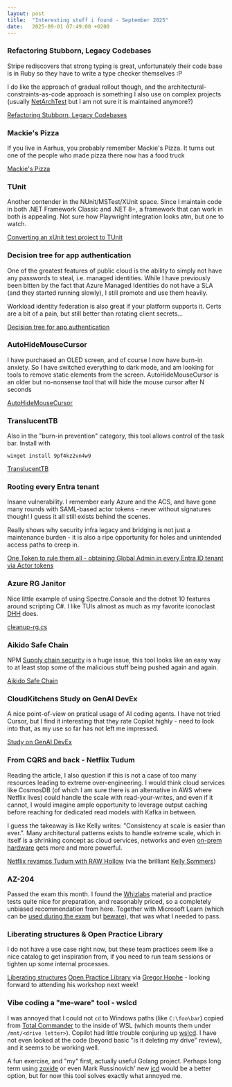 ```yaml
---
layout: post
title:  "Interesting stuff i found - September 2025"
date:   2025-09-01 07:49:00 +0200
---
```

### Refactoring Stubborn, Legacy Codebases
Stripe rediscovers that strong typing is great, unfortunately their code base is in Ruby so they have to write a type checker themselves :P

I do like the approach of gradual rollout though, and the architectural-constraints-as-code approach is something I also use on complex projects 
(usually [NetArchTest](https://github.com/BenMorris/NetArchTest/) but I am not sure it is maintained anymore?) 

[Refactoring Stubborn, Legacy Codebases](https://www.infoq.com/presentations/refactoring-legacy-codebases/)

### Mackie's Pizza
If you live in Aarhus, you probably remember Mackie's Pizza. It turns out one of the people who made pizza there now has a food truck

[Mackie's Pizza](https://mackiespizzatruck.dk/om-mackies/)

### TUnit
Another contender in the NUnit/MSTest/XUnit space. Since I maintain code in both .NET Framework Classic and .NET 8+, a framework that can work in both is appealing.
Not sure how Playwright integration looks atm, but one to watch.

[Converting an xUnit test project to TUnit](https://andrewlock.net/converting-an-xunit-project-to-tunit/)

### Decision tree for app authentication
One of the greatest features of public cloud is the ability to simply not have any passwords to steal, i.e. managed identities. While I have previously been bitten 
by the fact that Azure Managed Identities do not have a SLA (and they started running slowly), I still promote and use them heavily.

Workload identity federation is also great if your platform supports it. Certs are a bit of a pain, but still better than rotating client secrets...

[Decision tree for app authentication](https://x.com/merill/status/1718897891018965266?t=sx3hI-hS2SAT4K5KNsvbyA)

### AutoHideMouseCursor
I have purchased an OLED screen, and of course I now have burn-in anxiety. So I have switched everything to dark mode, and am looking for tools to remove static elements from the screen.
AutoHideMouseCursor is an older but no-nonsense tool that will hide the mouse cursor after N seconds

[AutoHideMouseCursor](https://www.softwareok.com/?seite=Microsoft/AutoHideMouseCursor)

### TranslucentTB
Also in the "burn-in prevention" category, this tool allows control of the task bar. Install with

`winget install 9pf4kz2vn4w9`

[TranslucentTB](https://github.com/TranslucentTB/TranslucentTB)

### Rooting every Entra tenant
Insane vulnerability. I remember early Azure and the ACS, and have gone many rounds with SAML-based actor tokens - never without signatures though!
I guess it all still exists behind the scenes. 

Really shows why security infra legacy and bridging is not just a maintenance burden - it is also a ripe opportunity for holes and unintended access paths to creep in.

[One Token to rule them all - obtaining Global Admin in every Entra ID tenant via Actor tokens](https://dirkjanm.io/obtaining-global-admin-in-every-entra-id-tenant-with-actor-tokens/)

### Azure RG Janitor
Nice little example of using Spectre.Console and the dotnet 10 features around scripting C#. I like TUIs almost as much as my favorite iconoclast [DHH](https://www.youtube.com/watch?v=gcwzWzC7gUA) does.

[cleanup-rg.cs](https://gist.github.com/davidfowl/5e049dcbdeaa485fbafdbc0b9feeaab7)

### Aikido Safe Chain
NPM [Supply chain security](https://www.microsoft.com/en-us/securityengineering/sdl/s2c2f) is a huge issue, this tool looks like an easy way to at least stop some of the malicious stuff being pushed again and again.

[Aikido Safe Chain](https://www.aikido.dev/blog/introducing-safe-chain)

### CloudKitchens Study on GenAI DevEx
A nice point-of-view on pratical usage of AI coding agents. I have not tried Cursor, but I find it interesting that they rate Copilot highly - need to look into that, as my use so far has not left me impressed.

[Study on GenAI DevEx](https://techblog.cloudkitchens.com/p/study-and-update-on-genai-devex)

### From CQRS and back - Netflix Tudum
Reading the article, I also question if this is not a case of too many resources leading to extreme over-engineering. I would think cloud services like CosmosDB (of which I am sure there is an alternative in AWS where Netflix lives) 
could handle the scale with read-your-writes, and even if it cannot, I would imagine ample opportunity to leverage output caching before reaching for dedicated read models with Kafka in between. 

I guess the takeaway is like Kelly writes: "Consistency at scale is easier than ever.". Many architectural patterns exists to handle extreme scale, which in itself is a shrinking concept as cloud services, networks and even [on-prem hardware](https://www.eveonline.com/news/view/a-history-of-eve-database-server-hardware) gets more and more powerful.

[Netflix revamps Tudum with RAW Hollow](https://www.infoq.com/news/2025/08/netflix-tudum-cqrs-raw-hollow/) (via the brilliant [Kelly Sommers](https://x.com/kellabyte/status/1957933408698400931))

### AZ-204
Passed the exam this month. I found the [Whizlabs](https://www.whizlabs.com/) material and practice tests quite nice for preparation, and reasonably priced, so a completely unbiased recommendation from here. Together with Microsoft Learn (which can be [used during the exam](https://learn.microsoft.com/en-us/credentials/support/exam-duration-exam-experience#accessing-microsoft-learn-during-your-certification-exam) but [beware](https://certs.msfthub.wiki/guide/takingtheexams/#microsoft-learn-during-your-exam)), that was what I needed to pass.

### Liberating structures & Open Practice Library
I do not have a use case right now, but these team practices seem like a nice catalog to get inspiration from, if you need to run team sessions or tighten up some internal processes.

[Liberating structures](https://www.liberatingstructures.com/) 
[Open Practice Library](https://openpracticelibrary.com) 
via [Gregor Hophe](https://www.linkedin.com/posts/ghohpe_architectelevator-liberatingstructures-activity-7361507837325295616-ljJj) - looking forward to attending his workshop next week!

### Vibe coding a "me-ware" tool - wslcd
I was annoyed that I could not `cd` to Windows paths (like `C:\foo\bar`) copied from [Total Commander](https://www.ghisler.com) to the inside of WSL (which mounts them under `/mnt/<drive letter>`). Copilot had little trouble conjuring up [wslcd](https://github.com/michaelkc/wslcd). I have not even looked at the code (beyond basic "is it deleting my drive" review), and it seems to be working well.

A fun exercise, and "my" first, actually useful Golang project. Perhaps long term using [zoxide](https://github.com/ajeetdsouza/zoxide) or even Mark Russinovich' new [jcd](https://learn.microsoft.com/en-us/sysinternals/downloads/jcd) would be a better option, but for now this tool solves exactly what annoyed me. 
